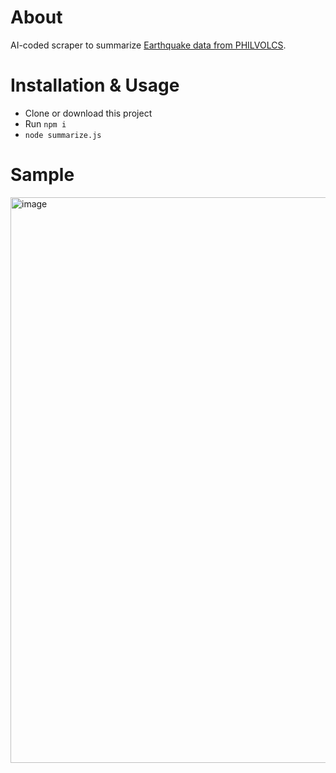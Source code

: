 # About

AI-coded scraper to summarize [Earthquake data from PHILVOLCS](https://earthquake.phivolcs.dost.gov.ph/).

# Installation & Usage
- Clone or download this project
- Run `npm i`
- `node summarize.js`

# Sample
<img width="1449" height="905" alt="image" src="https://github.com/user-attachments/assets/6a66f2a9-8f0b-4c39-8cc2-55edd239fadc" />
